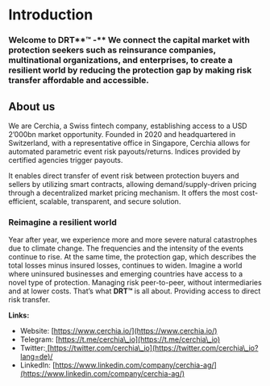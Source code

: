 # Introduction

### Welcome to DRT**™ -** We connect the capital market with protection seekers such as reinsurance companies, multinational organizations, and enterprises, to create a resilient world by reducing the protection gap by making risk transfer affordable and accessible.

## About us

We are Cerchia, a Swiss fintech company, establishing access to a USD 2’000bn market opportunity. Founded in 2020 and headquartered in Switzerland, with a representative office in Singapore, Cerchia allows for automated parametric event risk payouts/returns. Indices provided by certified agencies trigger payouts.

It enables direct transfer of event risk between protection buyers and sellers by utilizing smart contracts, allowing demand/supply-driven pricing through a decentralized market pricing mechanism. It offers the most cost-efficient, scalable, transparent, and secure solution.

### Reimagine a resilient world

Year after year, we experience more and more severe natural catastrophes due to climate change. The frequencies and the intensity of the events continue to rise. At the same time, the protection gap, which describes the total losses minus insured losses, continues to widen. Imagine a world where uninsured businesses and emerging countries have access to a novel type of protection. Managing risk peer-to-peer, without intermediaries and at lower costs. That’s what **DRT™** is all about. Providing access to direct risk transfer.

**Links:**

* Website: [https://www.cerchia.io/](https://www.cerchia.io/)
* Telegram: [https://t.me/cerchia\_io](https://t.me/cerchia\_io)
* Twitter:[ ](https://twitter.com/cerchia\_io?lang=de)[https://twitter.com/cerchia\_io](https://twitter.com/cerchia\_io?lang=de)/
* LinkedIn: [https://www.linkedin.com/company/cerchia-ag/](https://www.linkedin.com/company/cerchia-ag/)

